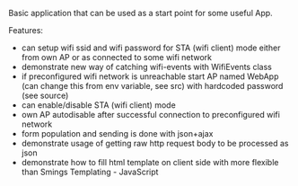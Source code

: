 Basic application that can be used as a start point for some useful App.

Features:

* can setup wifi ssid and wifi password for STA (wifi client) mode either from own AP or as connected to some wifi network
* demonstrate new way of catching wifi-events with WifiEvents class
* if preconfigured wifi network is unreachable start AP named WebApp (can change this from env variable, see src) with hardcoded password (see source)
* can enable/disable STA (wifi client) mode
* own AP autodisable after successful connection to preconfigured wifi network
* form population and sending is done with json+ajax
* demonstrate usage of getting raw http request body to be processed as json
* demonstrate how to fill html template on client side with more flexible than Smings Templating - JavaScript

